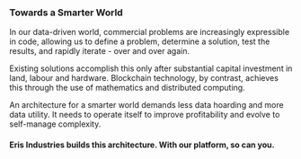 ### Towards a Smarter World

In our data-driven world, commercial problems are increasingly expressible in code, allowing us to define a problem, determine a solution, test the results, and rapidly iterate - over and over again. 

Existing solutions accomplish this only after substantial capital investment in land, labour and hardware. Blockchain technology, by contrast, achieves this through the use of mathematics and distributed computing.

An architecture for a smarter world demands less data hoarding and more data utility. It needs to operate itself to improve profitability and evolve to self-manage complexity.

#### Eris Industries builds this architecture. With our platform, so can you.
